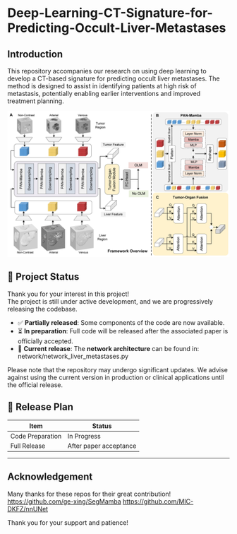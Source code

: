 # Deep-Learning-CT-Signature-for-Predicting-Occult-Liver-Metastases

## Introduction

This repository accompanies our research on using deep learning to develop a CT-based signature for predicting occult liver metastases. The method is designed to assist in identifying patients at high risk of metastasis, potentially enabling earlier interventions and improved treatment planning.

![Model Overview](images/our_framework.jpg)

## 🔧 Project Status

Thank you for your interest in this project!  
The project is still under active development, and we are progressively releasing the codebase.

- ✅ **Partially released**: Some components of the code are now available.
- ⏳ **In preparation**: Full code will be released after the associated paper is officially accepted.
- 📌 **Current release**: The **network architecture** can be found in: network/network_liver_metastases.py


Please note that the repository may undergo significant updates. We advise against using the current version in production or clinical applications until the official release.

## 📅 Release Plan

| Item              | Status                  |
|-------------------|--------------------------|
| Code Preparation  | In Progress              |
| Full Release      | After paper acceptance   |


---
## Acknowledgement
Many thanks for these repos for their great contribution!
https://github.com/ge-xing/SegMamba 
https://github.com/MIC-DKFZ/nnUNet


Thank you for your support and patience!


